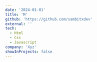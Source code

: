 ```yaml
---
date: '2024-01-01'
title: 'M'
github: 'https://github.com/sambitxdev'
external: ''
tech:
  - Html
  - Css
  - Javascript
company: 'Xyz'
showInProjects: false
---
```

